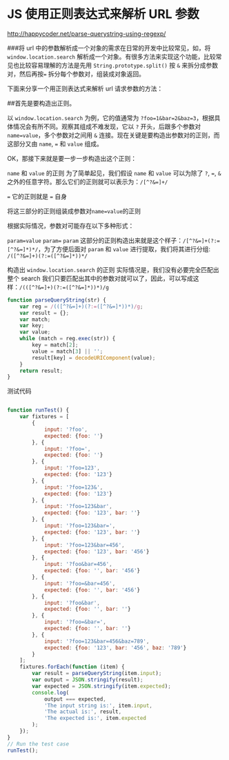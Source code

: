 # JS 使用正则表达式来解析 URL 参数

http://happycoder.net/parse-querystring-using-regexp/


###将 url 中的参数解析成一个对象的需求在日常的开发中比较常见，如，将 `window.location.search` 解析成一个对象。有很多方法来实现这个功能，比较常见也比较容易理解的方法是先用 `String.prototype.split()` 按 `&` 来拆分成参数对，然后再按`=` 拆分每个参数对，组装成对象返回。

下面来分享一个用正则表达式来解析 url 请求参数的方法：

##首先是要构造出正则。

以 `window.location.search` 为例，它的值通常为 `?foo=1&bar=2&baz=3`，根据具体情况会有所不同。观察其组成不难发现，它以 `?` 开头，后跟多个参数对`name=value`，多个参数对之间用 `&` 连接。现在关键是要构造出参数对的正则，而这部分又由 `name`, `=` 和 `value` 组成。

OK，那接下来就是要一步一步构造出这个正则：

`name` 和 `value` 的正则 
为了简单起见，我们假设 `name` 和 `value` 可以为除了 `?`, `=`, `&` 之外的任意字符。那么它们的正则就可以表示为：`/[^?&=]+/`

`=` 它的正则就是 `=` 自身

将这三部分的正则组装成参数对`name=value`的正则

根据实际情况，参数对可能存在以下多种形式：

`param=value`
`param=`
`param`
这部分的正则构造出来就是这个样子：`/[^?&=]+(?:=[^?&=]*)*/`，为了方便后面对 `param` 和 `value` 进行提取，我们将其进行分组: `/([^?&=]+)(?:=([^?&=]*))*/`

构造出 `window.location.search` 的正则 
实际情况是，我们没有必要完全匹配出整个 search 我们只要匹配出其中的参数对就可以了，因此，可以写成这样：`/(([^?&=]+)(?:=([^?&=]*))*)/g`


``` javascript
function parseQueryString(str) {
    var reg = /(([^?&=]+)(?:=([^?&=]*))*)/g;
    var result = {};
    var match;
    var key;
    var value;
    while (match = reg.exec(str)) {
        key = match[2];
        value = match[3] || '';
        result[key] = decodeURIComponent(value);
    }
    return result;
}
```
测试代码
``` javascript

function runTest() {
    var fixtures = [
        {
            input: '?foo',
            expected: {foo: ''}
        }, {
            input: '?foo=',
            expected: {foo: ''}
        }, {
            input: '?foo=123',
            expected: {foo: '123'}
        }, {
            input: '?foo=123&',
            expected: {foo: '123'}
        }, {
            input: '?foo=123&bar',
            expected: {foo: '123', bar: ''}
        }, {
            input: '?foo=123&bar=',
            expected: {foo: '123', bar: ''}
        }, {
            input: '?foo=123&bar=456',
            expected: {foo: '123', bar: '456'}
        }, {
            input: '?foo&bar=456',
            expected: {foo: '', bar: '456'}
        }, {
            input: '?foo=&bar=456',
            expected: {foo: '', bar: '456'}
        }, {
            input: '?foo&bar',
            expected: {foo: '', bar: ''}
        }, {
            input: '?foo=&bar=',
            expected: {foo: '', bar: ''}
        }, {
            input: '?foo=123&bar=456&baz=789',
            expected: {foo: '123', bar: '456', baz: '789'}
        }
    ];
    fixtures.forEach(function (item) {
        var result = parseQueryString(item.input);
        var output = JSON.stringify(result);
        var expected = JSON.stringify(item.expected);
        console.log(
            output === expected,
            'The input string is:', item.input,
            'The actual is:', result, 
            'The expected is:', item.expected
        );
    }); 
}
// Run the test case
runTest();
```